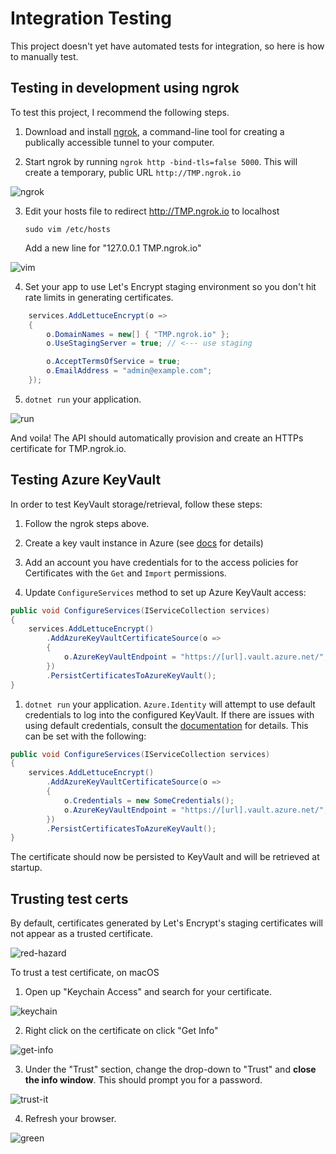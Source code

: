 Integration Testing
===================

This project doesn't yet have automated tests for integration, so here is how to manually test.

## Testing in development using ngrok

To test this project, I recommend the following steps.

1. Download and install [ngrok](https://ngrok.io), a command-line tool for creating a publically accessible tunnel to your computer.

2. Start ngrok by running `ngrok http -bind-tls=false 5000`. This will create a temporary, public URL `http://TMP.ngrok.io`

![ngrok](https://i.imgur.com/Vl8Egsv.png)

3. Edit your hosts file to redirect http://TMP.ngrok.io to localhost
    ```
    sudo vim /etc/hosts
    ```

    Add a new line for "127.0.0.1  TMP.ngrok.io"

![vim](https://i.imgur.com/BtJQSaL.png)

4. Set your app to use Let's Encrypt staging environment so you don't hit rate limits in generating certificates.

```csharp
    services.AddLettuceEncrypt(o =>
    {
        o.DomainNames = new[] { "TMP.ngrok.io" };
        o.UseStagingServer = true; // <--- use staging

        o.AcceptTermsOfService = true;
        o.EmailAddress = "admin@example.com";
    });
```

5. `dotnet run` your application.

![run](https://i.imgur.com/eXqCKBL.png)

And voila! The API should automatically provision and create an HTTPs certificate for TMP.ngrok.io.

## Testing Azure KeyVault

In order to test KeyVault storage/retrieval, follow these steps:

1. Follow the ngrok steps above.

1. Create a key vault instance in Azure (see [docs](https://docs.microsoft.com/en-us/azure/key-vault/quick-create-portal) for details)

1. Add an account you have credentials for to the access policies for Certificates with the `Get` and `Import` permissions.

1. Update `ConfigureServices` method to set up Azure KeyVault access:

```csharp
public void ConfigureServices(IServiceCollection services)
{
    services.AddLettuceEncrypt()
        .AddAzureKeyVaultCertificateSource(o =>
        {
            o.AzureKeyVaultEndpoint = "https://[url].vault.azure.net/";
        })
        .PersistCertificatesToAzureKeyVault();
}
```

1. `dotnet run` your application. `Azure.Identity` will attempt to use default credentials to log into the configured KeyVault. If there are issues with using default credentials, consult the [documentation](https://azuresdkdocs.blob.core.windows.net/$web/dotnet/Azure.Identity/1.1.1/api/index.html) for details. This can be set with the following:

```csharp
public void ConfigureServices(IServiceCollection services)
{
    services.AddLettuceEncrypt()
        .AddAzureKeyVaultCertificateSource(o =>
        {
            o.Credentials = new SomeCredentials();
            o.AzureKeyVaultEndpoint = "https://[url].vault.azure.net/";
        })
        .PersistCertificatesToAzureKeyVault();
}
```

The certificate should now be persisted to KeyVault and will be retrieved at startup.

## Trusting test certs

By default, certificates generated by Let's Encrypt's staging certificates will not appear as a trusted certificate.

![red-hazard](https://i.imgur.com/vnoqhCq.png)

To trust a test certificate, on macOS

1. Open up "Keychain Access" and search for your certificate.

![keychain](https://i.imgur.com/w6BZvyN.png)

2. Right click on the certificate on click "Get Info"

![get-info](https://i.imgur.com/EL4fJAm.png)

3. Under the "Trust" section, change the drop-down to "Trust" and **close the info window**. This should prompt you for a password.

![trust-it](https://i.imgur.com/JmQnglg.png)

4. Refresh your browser.

![green](https://i.imgur.com/tyTaJwV.png)
